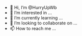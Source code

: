 - 👋 Hi, I’m @HurryUpWb
- 👀 I’m interested in ...
- 🌱 I’m currently learning ...
- 💞️ I’m looking to collaborate on ...
- 📫 How to reach me ...

<!---
HurryUpWb/HurryUpWb is a ✨ special ✨ repository because its `README.md` (this file) appears on your GitHub profile.
You can click the Preview link to take a look at your changes.
--->
